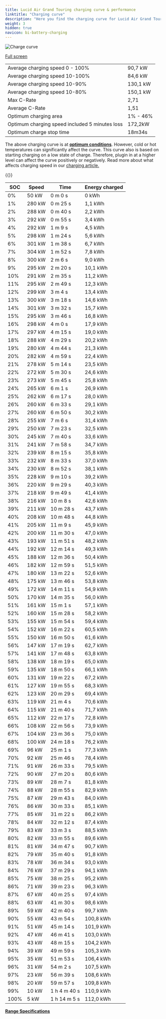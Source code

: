 ```yaml
---
title: Lucid Air Grand Touring charging curve & performance
linktitle: "Charging curve"
description: "Here you find the charging curve for Lucid Air Grand Touring."
weight: 3
hidden: true
navicon: bi-battery-charging
---
```

<!-- markdownlint-disable MD033 -->
<img src="../chargingcurve.svg" alt="Charge curve" class="img-fluid">

[Full screen](../chargingcurve.svg)


<table class="table table-striped border">
<tbody>
<tr>
<td>Average charging speed 0 - 100%</td><td>90,7 kW</td>
</tr>
<tr>
<td>Average charging speed 10-100%</td><td>84,6 kW</td>
</tr>
<tr>
<td>Average charging speed 10-90%</td><td>130,1 kW</td>
</tr>
<tr>
<td>Average charging speed 10-80%</td><td>150,1 kW</td>
</tr>
<tr>
<td>Max C-Rate</td><td>2,71</td>
</tr>
<tr>
<td>Average C-Rate</td><td>1,51</td>
</tr>
<tr>
<td>Optimum charging area</td><td>1% - 46%</td>
</tr>
<tr>
<td>Optimum charging speed included 5 minutes loss</td><td>172,2kW</td>
</tr>
<tr>
<td>Optimum charge stop time</td><td>18m34s</td>
</tr>
</tbody>
</table>


The above charging curve is at **[optimum conditions](../../../../../technology/battery/charging/#temperature)**. However, cold or hot temperatures can significantly affect the curve. This curve also is based on starting charging on a low state of charge. Therefore, plugin in at a higher level can affect the curve positively or negatively. Read more about what affects charging speed in our [charging article.](../../../../../technology/battery/charging/)


{{<evkxdisplayaddarticle />}}
<table class="table table-striped border">
<thead>
<tr><th>SOC</th><th>Speed</th><th>Time</th><th>Energy charged</th></tr>
</thead>
<tbody>
<tr>
<td>0%</td><td>50 kW</td><td> 0 m 0 s </td><td>0 kWh </td>
</tr>
<tr>
<td>1%</td><td>280 kW</td><td> 0 m 25 s </td><td>1,1 kWh </td>
</tr>
<tr>
<td>2%</td><td>288 kW</td><td> 0 m 40 s </td><td>2,2 kWh </td>
</tr>
<tr>
<td>3%</td><td>292 kW</td><td> 0 m 55 s </td><td>3,4 kWh </td>
</tr>
<tr>
<td>4%</td><td>292 kW</td><td> 1 m 9 s </td><td>4,5 kWh </td>
</tr>
<tr>
<td>5%</td><td>298 kW</td><td> 1 m 24 s </td><td>5,6 kWh </td>
</tr>
<tr>
<td>6%</td><td>301 kW</td><td> 1 m 38 s </td><td>6,7 kWh </td>
</tr>
<tr>
<td>7%</td><td>304 kW</td><td> 1 m 52 s </td><td>7,8 kWh </td>
</tr>
<tr>
<td>8%</td><td>300 kW</td><td> 2 m 6 s </td><td>9,0 kWh </td>
</tr>
<tr>
<td>9%</td><td>295 kW</td><td> 2 m 20 s </td><td>10,1 kWh </td>
</tr>
<tr>
<td>10%</td><td>291 kW</td><td> 2 m 35 s </td><td>11,2 kWh </td>
</tr>
<tr>
<td>11%</td><td>295 kW</td><td> 2 m 49 s </td><td>12,3 kWh </td>
</tr>
<tr>
<td>12%</td><td>299 kW</td><td> 3 m 4 s </td><td>13,4 kWh </td>
</tr>
<tr>
<td>13%</td><td>300 kW</td><td> 3 m 18 s </td><td>14,6 kWh </td>
</tr>
<tr>
<td>14%</td><td>301 kW</td><td> 3 m 32 s </td><td>15,7 kWh </td>
</tr>
<tr>
<td>15%</td><td>295 kW</td><td> 3 m 46 s </td><td>16,8 kWh </td>
</tr>
<tr>
<td>16%</td><td>298 kW</td><td> 4 m 0 s </td><td>17,9 kWh </td>
</tr>
<tr>
<td>17%</td><td>297 kW</td><td> 4 m 15 s </td><td>19,0 kWh </td>
</tr>
<tr>
<td>18%</td><td>288 kW</td><td> 4 m 29 s </td><td>20,2 kWh </td>
</tr>
<tr>
<td>19%</td><td>280 kW</td><td> 4 m 44 s </td><td>21,3 kWh </td>
</tr>
<tr>
<td>20%</td><td>282 kW</td><td> 4 m 59 s </td><td>22,4 kWh </td>
</tr>
<tr>
<td>21%</td><td>278 kW</td><td> 5 m 14 s </td><td>23,5 kWh </td>
</tr>
<tr>
<td>22%</td><td>272 kW</td><td> 5 m 30 s </td><td>24,6 kWh </td>
</tr>
<tr>
<td>23%</td><td>273 kW</td><td> 5 m 45 s </td><td>25,8 kWh </td>
</tr>
<tr>
<td>24%</td><td>265 kW</td><td> 6 m 1 s </td><td>26,9 kWh </td>
</tr>
<tr>
<td>25%</td><td>262 kW</td><td> 6 m 17 s </td><td>28,0 kWh </td>
</tr>
<tr>
<td>26%</td><td>260 kW</td><td> 6 m 33 s </td><td>29,1 kWh </td>
</tr>
<tr>
<td>27%</td><td>260 kW</td><td> 6 m 50 s </td><td>30,2 kWh </td>
</tr>
<tr>
<td>28%</td><td>255 kW</td><td> 7 m 6 s </td><td>31,4 kWh </td>
</tr>
<tr>
<td>29%</td><td>250 kW</td><td> 7 m 23 s </td><td>32,5 kWh </td>
</tr>
<tr>
<td>30%</td><td>245 kW</td><td> 7 m 40 s </td><td>33,6 kWh </td>
</tr>
<tr>
<td>31%</td><td>241 kW</td><td> 7 m 58 s </td><td>34,7 kWh </td>
</tr>
<tr>
<td>32%</td><td>239 kW</td><td> 8 m 15 s </td><td>35,8 kWh </td>
</tr>
<tr>
<td>33%</td><td>232 kW</td><td> 8 m 33 s </td><td>37,0 kWh </td>
</tr>
<tr>
<td>34%</td><td>230 kW</td><td> 8 m 52 s </td><td>38,1 kWh </td>
</tr>
<tr>
<td>35%</td><td>228 kW</td><td> 9 m 10 s </td><td>39,2 kWh </td>
</tr>
<tr>
<td>36%</td><td>220 kW</td><td> 9 m 29 s </td><td>40,3 kWh </td>
</tr>
<tr>
<td>37%</td><td>218 kW</td><td> 9 m 49 s </td><td>41,4 kWh </td>
</tr>
<tr>
<td>38%</td><td>216 kW</td><td> 10 m 8 s </td><td>42,6 kWh </td>
</tr>
<tr>
<td>39%</td><td>211 kW</td><td> 10 m 28 s </td><td>43,7 kWh </td>
</tr>
<tr>
<td>40%</td><td>208 kW</td><td> 10 m 48 s </td><td>44,8 kWh </td>
</tr>
<tr>
<td>41%</td><td>205 kW</td><td> 11 m 9 s </td><td>45,9 kWh </td>
</tr>
<tr>
<td>42%</td><td>200 kW</td><td> 11 m 30 s </td><td>47,0 kWh </td>
</tr>
<tr>
<td>43%</td><td>193 kW</td><td> 11 m 51 s </td><td>48,2 kWh </td>
</tr>
<tr>
<td>44%</td><td>192 kW</td><td> 12 m 14 s </td><td>49,3 kWh </td>
</tr>
<tr>
<td>45%</td><td>188 kW</td><td> 12 m 36 s </td><td>50,4 kWh </td>
</tr>
<tr>
<td>46%</td><td>182 kW</td><td> 12 m 59 s </td><td>51,5 kWh </td>
</tr>
<tr>
<td>47%</td><td>180 kW</td><td> 13 m 22 s </td><td>52,6 kWh </td>
</tr>
<tr>
<td>48%</td><td>175 kW</td><td> 13 m 46 s </td><td>53,8 kWh </td>
</tr>
<tr>
<td>49%</td><td>172 kW</td><td> 14 m 11 s </td><td>54,9 kWh </td>
</tr>
<tr>
<td>50%</td><td>170 kW</td><td> 14 m 35 s </td><td>56,0 kWh </td>
</tr>
<tr>
<td>51%</td><td>161 kW</td><td> 15 m 1 s </td><td>57,1 kWh </td>
</tr>
<tr>
<td>52%</td><td>160 kW</td><td> 15 m 28 s </td><td>58,2 kWh </td>
</tr>
<tr>
<td>53%</td><td>155 kW</td><td> 15 m 54 s </td><td>59,4 kWh </td>
</tr>
<tr>
<td>54%</td><td>152 kW</td><td> 16 m 22 s </td><td>60,5 kWh </td>
</tr>
<tr>
<td>55%</td><td>150 kW</td><td> 16 m 50 s </td><td>61,6 kWh </td>
</tr>
<tr>
<td>56%</td><td>147 kW</td><td> 17 m 19 s </td><td>62,7 kWh </td>
</tr>
<tr>
<td>57%</td><td>141 kW</td><td> 17 m 48 s </td><td>63,8 kWh </td>
</tr>
<tr>
<td>58%</td><td>138 kW</td><td> 18 m 19 s </td><td>65,0 kWh </td>
</tr>
<tr>
<td>59%</td><td>135 kW</td><td> 18 m 50 s </td><td>66,1 kWh </td>
</tr>
<tr>
<td>60%</td><td>131 kW</td><td> 19 m 22 s </td><td>67,2 kWh </td>
</tr>
<tr>
<td>61%</td><td>127 kW</td><td> 19 m 55 s </td><td>68,3 kWh </td>
</tr>
<tr>
<td>62%</td><td>123 kW</td><td> 20 m 29 s </td><td>69,4 kWh </td>
</tr>
<tr>
<td>63%</td><td>119 kW</td><td> 21 m 4 s </td><td>70,6 kWh </td>
</tr>
<tr>
<td>64%</td><td>115 kW</td><td> 21 m 40 s </td><td>71,7 kWh </td>
</tr>
<tr>
<td>65%</td><td>112 kW</td><td> 22 m 17 s </td><td>72,8 kWh </td>
</tr>
<tr>
<td>66%</td><td>108 kW</td><td> 22 m 56 s </td><td>73,9 kWh </td>
</tr>
<tr>
<td>67%</td><td>104 kW</td><td> 23 m 36 s </td><td>75,0 kWh </td>
</tr>
<tr>
<td>68%</td><td>100 kW</td><td> 24 m 18 s </td><td>76,2 kWh </td>
</tr>
<tr>
<td>69%</td><td>96 kW</td><td> 25 m 1 s </td><td>77,3 kWh </td>
</tr>
<tr>
<td>70%</td><td>92 kW</td><td> 25 m 46 s </td><td>78,4 kWh </td>
</tr>
<tr>
<td>71%</td><td>91 kW</td><td> 26 m 33 s </td><td>79,5 kWh </td>
</tr>
<tr>
<td>72%</td><td>90 kW</td><td> 27 m 20 s </td><td>80,6 kWh </td>
</tr>
<tr>
<td>73%</td><td>89 kW</td><td> 28 m 7 s </td><td>81,8 kWh </td>
</tr>
<tr>
<td>74%</td><td>88 kW</td><td> 28 m 55 s </td><td>82,9 kWh </td>
</tr>
<tr>
<td>75%</td><td>87 kW</td><td> 29 m 43 s </td><td>84,0 kWh </td>
</tr>
<tr>
<td>76%</td><td>86 kW</td><td> 30 m 33 s </td><td>85,1 kWh </td>
</tr>
<tr>
<td>77%</td><td>85 kW</td><td> 31 m 22 s </td><td>86,2 kWh </td>
</tr>
<tr>
<td>78%</td><td>84 kW</td><td> 32 m 12 s </td><td>87,4 kWh </td>
</tr>
<tr>
<td>79%</td><td>83 kW</td><td> 33 m 3 s </td><td>88,5 kWh </td>
</tr>
<tr>
<td>80%</td><td>82 kW</td><td> 33 m 55 s </td><td>89,6 kWh </td>
</tr>
<tr>
<td>81%</td><td>81 kW</td><td> 34 m 47 s </td><td>90,7 kWh </td>
</tr>
<tr>
<td>82%</td><td>79 kW</td><td> 35 m 40 s </td><td>91,8 kWh </td>
</tr>
<tr>
<td>83%</td><td>78 kW</td><td> 36 m 34 s </td><td>93,0 kWh </td>
</tr>
<tr>
<td>84%</td><td>76 kW</td><td> 37 m 29 s </td><td>94,1 kWh </td>
</tr>
<tr>
<td>85%</td><td>75 kW</td><td> 38 m 25 s </td><td>95,2 kWh </td>
</tr>
<tr>
<td>86%</td><td>71 kW</td><td> 39 m 23 s </td><td>96,3 kWh </td>
</tr>
<tr>
<td>87%</td><td>67 kW</td><td> 40 m 25 s </td><td>97,4 kWh </td>
</tr>
<tr>
<td>88%</td><td>63 kW</td><td> 41 m 30 s </td><td>98,6 kWh </td>
</tr>
<tr>
<td>89%</td><td>59 kW</td><td> 42 m 40 s </td><td>99,7 kWh </td>
</tr>
<tr>
<td>90%</td><td>55 kW</td><td> 43 m 54 s </td><td>100,8 kWh </td>
</tr>
<tr>
<td>91%</td><td>51 kW</td><td> 45 m 14 s </td><td>101,9 kWh </td>
</tr>
<tr>
<td>92%</td><td>47 kW</td><td> 46 m 41 s </td><td>103,0 kWh </td>
</tr>
<tr>
<td>93%</td><td>43 kW</td><td> 48 m 15 s </td><td>104,2 kWh </td>
</tr>
<tr>
<td>94%</td><td>39 kW</td><td> 49 m 59 s </td><td>105,3 kWh </td>
</tr>
<tr>
<td>95%</td><td>35 kW</td><td> 51 m 53 s </td><td>106,4 kWh </td>
</tr>
<tr>
<td>96%</td><td>31 kW</td><td> 54 m 2 s </td><td>107,5 kWh </td>
</tr>
<tr>
<td>97%</td><td>23 kW</td><td> 56 m 39 s </td><td>108,6 kWh </td>
</tr>
<tr>
<td>98%</td><td>20 kW</td><td> 59 m 57 s </td><td>109,8 kWh </td>
</tr>
<tr>
<td>99%</td><td>10 kW</td><td>1 h 4 m 40 s </td><td>110,9 kWh </td>
</tr>
<tr>
<td>100%</td><td>5 kW</td><td>1 h 14 m 5 s </td><td>112,0 kWh </td>
</tr>
</tbody>
</table>

<div class="mt-3 mb-3">
<a href="../rangeandconsumption/" class="text-decoration-none text-black">
<strong><i class="bi-arrow-left"></i> Range </strong>
</a>
<a href="../specifications/" class="text-decoration-none text-black float-end">
<strong>Specifications <i class="bi-arrow-right"></i></strong>
</a>
</div>
